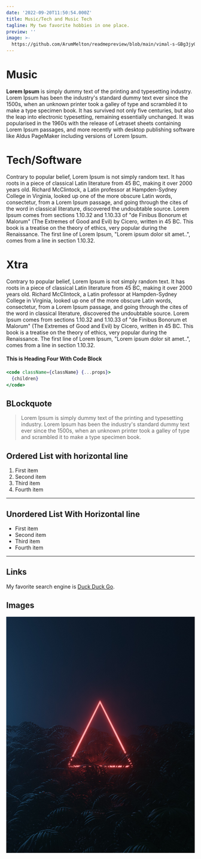 ```yaml
---
date: '2022-09-20T11:50:54.000Z'
title: Music/Tech and Music Tech
tagline: My two favorite hobbies in one place.
preview: ''
image: >-
  https://github.com/ArumMelton/readmepreview/blob/main/vimal-s-GBg3jyGS-Ug-unsplash.jpg?raw=true
---
```


# Music

**Lorem Ipsum** is simply dummy text of the printing and typesetting industry. Lorem Ipsum has been the industry's standard dummy text ever since the 1500s, when an unknown printer took a galley of type and scrambled it to make a type specimen book. It has survived not only five centuries, but also the leap into electronic typesetting, remaining essentially unchanged. It was popularised in the 1960s with the release of Letraset sheets containing Lorem Ipsum passages, and more recently with desktop publishing software like Aldus PageMaker including versions of Lorem Ipsum.

# Tech/Software

Contrary to popular belief, Lorem Ipsum is not simply random text. It has roots in a piece of classical Latin literature from 45 BC, making it over 2000 years old. Richard McClintock, a Latin professor at Hampden-Sydney College in Virginia, looked up one of the more obscure Latin words, consectetur, from a Lorem Ipsum passage, and going through the cites of the word in classical literature, discovered the undoubtable source. Lorem Ipsum comes from sections 1.10.32 and 1.10.33 of "de Finibus Bonorum et Malorum" (The Extremes of Good and Evil) by Cicero, written in 45 BC. This book is a treatise on the theory of ethics, very popular during the Renaissance. The first line of Lorem Ipsum, "Lorem ipsum dolor sit amet..", comes from a line in section 1.10.32.

# Xtra

Contrary to popular belief, Lorem Ipsum is not simply random text. It has roots in a piece of classical Latin literature from 45 BC, making it over 2000 years old. Richard McClintock, a Latin professor at Hampden-Sydney College in Virginia, looked up one of the more obscure Latin words, consectetur, from a Lorem Ipsum passage, and going through the cites of the word in classical literature, discovered the undoubtable source. Lorem Ipsum comes from sections 1.10.32 and 1.10.33 of "de Finibus Bonorum et Malorum" (The Extremes of Good and Evil) by Cicero, written in 45 BC. This book is a treatise on the theory of ethics, very popular during the Renaissance. The first line of Lorem Ipsum, "Lorem ipsum dolor sit amet..", comes from a line in section 1.10.32.

#### This is Heading Four With Code Block

```jsx
<code className={className} {...props}>
  {children}
</code>
```

## BLockquote

> Lorem Ipsum is simply dummy text of the printing and typesetting industry. Lorem Ipsum has been the industry's standard dummy text ever since the 1500s, when an unknown printer took a galley of type and scrambled it to make a type specimen book.

## Ordered List with horizontal line

1. First item
2. Second item
3. Third item
4. Fourth item

---

## Unordered List With Horizontal line

- First item
- Second item
- Third item
- Fourth item

---

## Links

My favorite search engine is [Duck Duck Go](https://duckduckgo.com).

## Images

![An old rock in the desert](https://github.com/ArumMelton/readmepreview/blob/main/pramod-tiwari-S1R68gKE61A-unsplash.jpg?raw=true)
